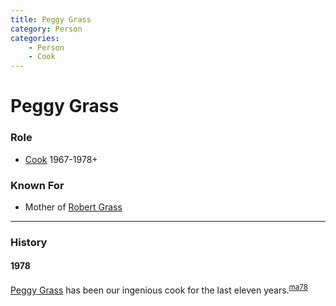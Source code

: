 ```yaml
---
title: Peggy Grass
category: Person
categories:
    - Person
    - Cook
---
```

# Peggy Grass
### Role
- [Cook](/Person/Cook) 1967-1978+

### Known For
- Mother of [Robert Grass](/Person/Bob-Grass)

---
### History

#### 1978

[Peggy Grass](/Person/Peggy-Grass) has been our ingenious cook for the last eleven years.<sup>[ma78][]</sup>


[ma78]: /Mountaineer-Annual#1978
